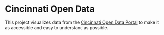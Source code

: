 # Cincinnati Open Data
This project visualizes data from the [Cincinnati Open Data Portal](https://data.cincinnati-oh.gov/) to make it as accessible and easy to understand as possible.

